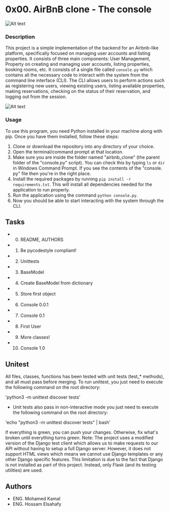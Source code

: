 # 0x00. AirBnB clone - The console

![Alt text](image.png)

### Description

This project is a simple implementation of the backend for an Airbnb-like platform, specifically focused
on managing user accounts and listing properties. It consists of three main components: User Management, Property
on creating and managing user accounts, listing properties, booking rooms, etc. It consists of
a single file called `console.py` which contains all the necessary code to interact with the system
from the command line interface (CLI).
The CLI allows users to perform actions such as registering new users, viewing existing users,
listing available properties, making reservations, checking on the status of their reservation,
and logging out from the session.

![Alt text](image-1.png)

### Usage

To use this program, you need Python installed in your machine along with pip. Once you have them
installed, follow these steps:

1. Clone or download the repository into any directory of your choice.
2. Open the terminal/command prompt at that location.
3. Make sure you are inside the folder named "airbnb_clone" (the parent
folder of the "console.py" script). You can check this by typing `ls`
or `dir` in Windows Command Prompt. If you see the contents of the "console.
py" file then you're in the right place.
4. Install the required packages by running `pip install -r requirements.txt`. This will install
all dependencies needed for the application to run properly.
5. Run the application using the command `python console.py`.
6. Now you should be able to start interacting with the system through the CLI.</s>

## Tasks

- 0. README, AUTHORS
- 1. Be pycodestyle compliant!
- 2. Unittests
- 3. BaseModel
- 4. Create BaseModel from dictionary
- 5. Store first object
- 6. Console 0.0.1
- 7. Console 0.1
- 8. First User
- 9. More classes!
- 10. Console 1.0

## Unitest

All files, classes, functions has been tested with unit tests
(test_* methods), and all must pass before merging. To run unittest,
you just need to execute the following command on the root directory:

'python3 -m unittest discover tests'

- Unit tests also pass in non-interactive mode
you just need to execute the following command on the root directory:

'echo "python3 -m unittest discover tests" | bash'

If everything is green, you can push your changes. Otherwise, fix what's broken until
everything turns green.
Note: The project uses a modified version of the Django test client which allows us to make requests
to our API without having to setup a full Django server. However, it does not support HTML views
which means we cannot use Django templates or any other Django specific features.
This limitation is due to the fact that Django is not installed as part of this project.
Instead, only Flask (and its testing utilities) are used.</s>

## Authors

- ENG. Mohamed Kamal
- ENG. Hossam Elsahafy

